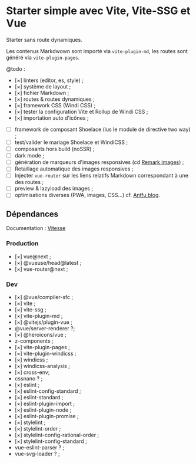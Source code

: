 # Starter simple avec Vite, Vite-SSG et Vue

Starter sans route dynamiques.

Les contenus Markdwown sont importé via `vite-plugin-md`, les routes sont généré via `vite-plugin-pages`.

@todo : 
 - [×] linters (editor, es, style) ;
 - [×] système de layout ;
 - [×] fichier Markdown ;
 - [×] routes & routes dynamiques ;
 - [×] framework CSS (Windi CSS) ;
 - [×] tester la configuration Vite et Rollup de Windi CSS ;
 - [×] importation auto d'icônes ;
 - [ ] framework de composant Shoelace (lus le module de directive two way) ;
 - [ ] test/valider le mariage Shoelace et WindiCSS ;
 - [ ] composants hors build (noSSR) ;
 - [ ] dark mode ;
 - [ ] génération de marqueurs d'images responsives (cd [Remark images](https://github.com/florianeckerstorfer/remark-images)) ;
 - [ ] Retaillage automatique des images responsives ;
 - [ ] Injecter `vue-router` sur les liens relatifs Markdown correspondant à une des routes ; 
 - [ ] preview & lazyload des images ;
 - [ ] optimisations diverses (PWA, images, CSS…) cf. [Antfu blog](https://github.com/antfu/antfu.me/blob/main/vite.config.ts).

## Dépendances

Documentation : [Vitesse](https://github.com/antfu/vitesse/blob/main/package.json)

### Production
 - [×] vue@next ;
 - [×] @vueuse/head@latest ;
 - [×] vue-router@next ;



### Dev

 - [×] @vue/compiler-sfc ;
 - [×] vite ;
 - [×] vite-ssg ;
 - [×] vite-plugin-md ;
 - [×] @vitejs/plugin-vue ;
 - @vue/server-renderer ?;
 - [×] @heroicons/vue ;
 - z-components ;
 - [×] vite-plugin-pages ;
 - [×] vite-plugin-windicss :
 - [×] windicss ;
 - [×] windicss-analysis ;
 - [×] cross-env;
 - cssnano ? ;
 - [×] eslint ;
 - [×] eslint-config-standard ;
 - [×] eslint-standard ;
 - [×] eslint-plugin-import ;
 - [×] eslint-plugin-node ;
 - [×] eslint-plugin-promise ;
 - [×] stylelint ;
 - [×] stylelint-order ;
 - [×] stylelint-config-rational-order ;
 - [×] stylelint-config-standard ;
 - vue-eslint-parser ? ;
 - vue-svg-loader ? ;
